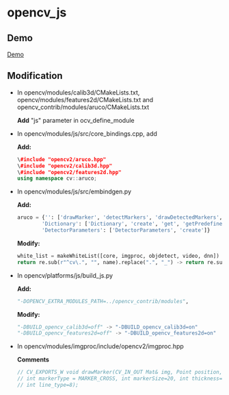 # opencv_js

## Demo

[Demo](https://ganwenyao.github.io/opencv_js/)

## Modification

* In opencv/modules/calib3d/CMakeLists.txt, opencv/modules/features2d/CMakeLists.txt and opencv_contrib/modules/aruco/CMakeLists.txt

    **Add** "js" parameter in ocv_define_module

* In opencv/modules/js/src/core_bindings.cpp, add

    **Add:**
    ```c++
    \#include "opencv2/aruco.hpp"
    \#include "opencv2/calib3d.hpp"
    \#include "opencv2/features2d.hpp"
    using namespace cv::aruco;
    ```

* In opencv/modules/js/src/embindgen.py

    **Add:**
    ```py
    aruco = {'': ['drawMarker', 'detectMarkers', 'drawDetectedMarkers', 'estimatePoseSingleMarkers', 'drawAxis'],
            'Dictionary': ['Dictionary', 'create', 'get', 'getPredefinedDictionary'],
            'DetectorParameters': ['DetectorParameters', 'create']}
    ```
    **Modify:**
    ```py
    white_list = makeWhiteList([core, imgproc, objdetect, video, dnn]) -> white_list = makeWhiteList([core, imgproc, objdetect, video, aruco])
    return re.sub(r"^cv\.", "", name).replace(".", "_") -> return re.sub(r"^cv\.[a-zA-Z0-9]*\.|cv\.", "", name).replace(".", "_")
    ```
* In opencv/platforms/js/build_js.py

    **Add:**
    ```py
    "-DOPENCV_EXTRA_MODULES_PATH=../opencv_contrib/modules",
    ```
    **Modify:**
    ```py
    "-DBUILD_opencv_calib3d=off" -> "-DBUILD_opencv_calib3d=on"
    "-DBUILD_opencv_features2d=off" -> "-DBUILD_opencv_features2d=on"
    ```

* In opencv/modules/imgproc/include/opencv2/imgproc.hpp

    **Comments**
    ```c++
    // CV_EXPORTS_W void drawMarker(CV_IN_OUT Mat& img, Point position, const Scalar& color,
    // int markerType = MARKER_CROSS, int markerSize=20, int thickness=1,
    // int line_type=8);
    ```